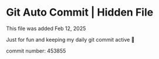 # Git Auto Commit | Hidden File

This file was added Feb 12, 2025

Just for fun and keeping my daily git commit active 🤪

commit number: 453855
